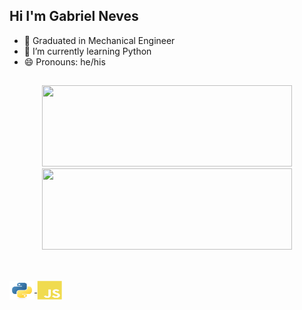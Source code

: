## Hi I'm Gabriel Neves

- 🔭 Graduated in Mechanical Engineer
- 🌱 I’m currently learning Python
- 😄 Pronouns: he/his

##

<div align="center">
  <a href="https://github.com/gabrneves">
  <img height="130em" width="400em" src="https://github-readme-stats.vercel.app/api?username=gabrneves&show_icons=true&theme=dark&include_all_commits=true&count_private=true"/>
  <img height="130em" width="400em" src="https://github-readme-stats.vercel.app/api/top-langs/?username=gabrneves&layout=compact&langs_count=7&theme=dark"/>
</div>
  
##
  
<div style="display: inline_block"><br>
  <img align="center" alt="Rafa-Python" height="30" width="40" src="https://raw.githubusercontent.com/devicons/devicon/master/icons/python/python-original.svg">
  <img align="center" alt="Rafa-Js" height="30" width="40" src="https://raw.githubusercontent.com/devicons/devicon/master/icons/javascript/javascript-plain.svg">
</div>
